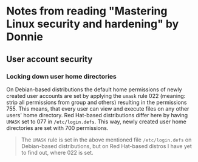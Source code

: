 # Notes from reading "Mastering Linux security and hardening" by Donnie

## User account security

### Locking down user home directories
On Debian-based distributions the default home permissions of newly created user accounts are set by applying the `umask` rule 022 (meaning: strip all permissions from group and others) resulting in the permissions 755.
This means, that every user can view and execute files on any other users' home directory.
Red Hat-based distributions differ here by having `UMASK` set to 077 in `/etc/login.defs`. This way, newly created user home directories are set with 700 permissions.

> The `UMASK` rule is set in the above mentioned file `/etc/login.defs` on Debian-based distributions, but on Red Hat-based distros I have yet to find out, where 022 is set.
